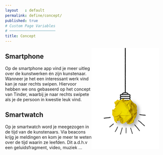 ```yaml
---
layout   : default
permalink: define/concept/
published: true
# Custom Page Variables
# ─────────────────────
title: Concept
---
```



<img style="float: right;" src="../../assets/img/concept.jpg" width="220px">

## Smartphone
Op de smartphone app vind je meer uitleg over de kunstwerken én zijn kunstenaar. Wanneer je het een interessant werk vind kan je naar rechts swipen. Hiervoor hebben we ons gebaseerd op het concept van Tinder, waarbij je naar rechts swipete als je de persoon in kwestie leuk vind. 
## Smartwatch
Op je smartwatch word je meegezogen in de tijd van de kunstenaars. Via beacons krijg je meldingen en kom je meer te weten over de tijd waarin ze leefden. Dit a.d.h.v een geluidsfragment, video, muziek … 

